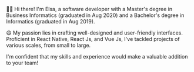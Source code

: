 

👋🏻 Hi there! I'm Elsa, a software developer with a Master's degree in Business Informatics (graduated in Aug 2020) and a Bachelor's degree in Informatics (graduated in Aug 2019).

😄 My passion lies in crafting well-designed and user-friendly interfaces. Proficient in React Native, React Js, and Vue Js, I've tackled projects of various scales, from small to large.

I'm confident that my skills and experience would make a valuable addition to your team!

<!--
**elsaislami/elsaislami** is a ✨ _special_ ✨ repository because its `README.md` (this file) appears on your GitHub profile.

Here are some ideas to get you started:

- 🔭 I’m currently working on ...
- 🌱 I’m currently learning ...
- 👯 I’m looking to collaborate on ...
- 🤔 I’m looking for help with ...
- 💬 Ask me about ...
- 📫 How to reach me: ...
- 😄 Pronouns: ...
- ⚡ Fun fact: ...
-->
